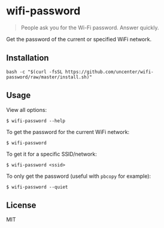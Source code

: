 # wifi-password

> People ask you for the Wi-Fi password. Answer quickly.

Get the password of the current or specified WiFi network.

## Installation

```
bash -c "$(curl -fsSL https://github.com/uncenter/wifi-password/raw/master/install.sh)"
```

## Usage

View all options:

```
$ wifi-password --help
```

To get the password for the current WiFi network:

```
$ wifi-password
```

To get it for a specific SSID/network:

```
$ wifi-password <ssid>
```

To only get the password (useful with `pbcopy` for example):

```
$ wifi-password --quiet
```

## License

MIT
